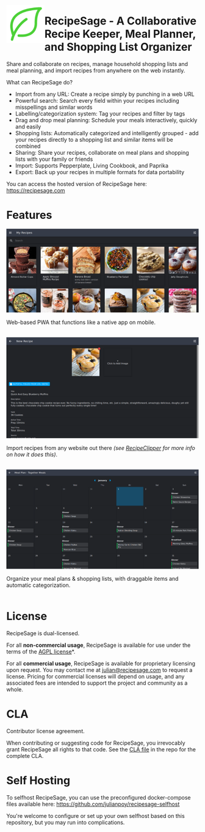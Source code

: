 <a href="https://recipesage.com"><img align="left" width="100" height="100" src="Frontend/src/assets/imgs/logo_green.png"></img></a>

# RecipeSage - A Collaborative Recipe Keeper, Meal Planner, and Shopping List Organizer

Share and collaborate on recipes, manage household shopping lists and meal planning, and import recipes from anywhere on the web instantly.

What can RecipeSage do?

- Import from any URL: Create a recipe simply by punching in a web URL
- Powerful search: Search every field within your recipes including misspellings and similar words
- Labelling/categorization system: Tag your recipes and filter by tags
- Drag and drop meal planning: Schedule your meals interactively, quickly and easily
- Shopping lists: Automatically categorized and intelligently grouped - add your recipes directly to a shopping list and similar items will be combined
- Sharing: Share your recipes, collaborate on meal plans and shopping lists with your family or friends
- Import: Supports Pepperplate, Living Cookbook, and Paprika
- Export: Back up your recipes in multiple formats for data portability

You can access the hosted version of RecipeSage here: https://recipesage.com

# Features

<img src="Assets/myrecipes-desktop.png"></img>

Web-based PWA that functions like a native app on mobile.
<br /><br />

<img src="Assets/createrecipe-desktop.png"></img>

Import recipes from any website out there *(see [RecipeClipper](https://github.com/julianpoy/recipeclipper) for more info on how it does this)*.
<br /><br />

<img src="Assets/mealplan-desktop.png"></img>

Organize your meal plans & shopping lists, with draggable items and automatic categorization.
<br /><br />

# License

RecipeSage is dual-licensed.

For all **non-commercial usage**, RecipeSage is available for use under the terms of the [AGPL license](https://www.gnu.org/licenses/agpl-3.0.en.html)*.

For all **commercial usage**, RecipeSage is available for proprietary licensing upon request. You may contact me at julian@recipesage.com to request a license.
Pricing for commercial licenses will depend on usage, and any associated fees are intended to support the project and community as a whole.

# CLA
Contributor license agreement.

When contributing or suggesting code for RecipeSage, you irrevocably grant RecipeSage all rights to that code. See the [CLA file](docs/CLA.md) in the repo for the complete CLA.

# Self Hosting

To selfhost RecipeSage, you can use the preconfigured docker-compose files available here: https://github.com/julianpoy/recipesage-selfhost

You're welcome to configure or set up your own selfhost based on this repository, but you may run into complications.
